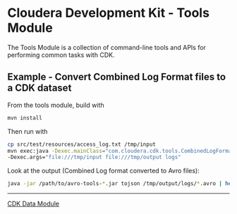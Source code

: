 # Cloudera Development Kit - Tools Module

The Tools Module is a collection of command-line tools and APIs for performing common
tasks with CDK.

## Example - Convert Combined Log Format files to a CDK dataset

From the tools module, build with

```bash
mvn install
```

Then run with

```bash
cp src/test/resources/access_log.txt /tmp/input
mvn exec:java -Dexec.mainClass="com.cloudera.cdk.tools.CombinedLogFormatConverter" \
-Dexec.args="file:///tmp/input file:///tmp/output logs"
```

Look at the output (Combined Log format converted to Avro files):

```bash
java -jar /path/to/avro-tools-*.jar tojson /tmp/output/logs/*.avro | head
```

***

[CDK Data Module](../cdk-data/README.md)